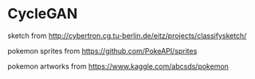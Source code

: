 # CycleGAN

sketch from http://cybertron.cg.tu-berlin.de/eitz/projects/classifysketch/

pokemon sprites from https://github.com/PokeAPI/sprites

pokemon artworks from https://www.kaggle.com/abcsds/pokemon
